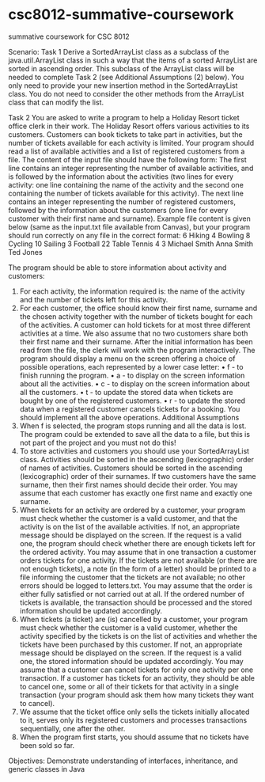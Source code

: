 # csc8012-summative-coursework
summative coursework for CSC 8012

Scenario: 
Task 1
Derive a SortedArrayList<E> class as a subclass of the java.util.ArrayList<E> class in such a way that the items of a sorted ArrayList are sorted in ascending order. This subclass of the ArrayList<E> class will be needed to complete Task 2 (see Additional Assumptions (2) below). You only need to provide your new insertion method in the SortedArrayList<E> class. You do not need to consider the other methods from the ArrayList<E> class that can modify the list.

Task 2
You are asked to write a program to help a Holiday Resort ticket office clerk in their work. The Holiday Resort offers various activities to its customers. Customers can book tickets to take part in activities, but the number of tickets available for each activity is limited. Your program should read a list of available activities and a list of registered customers from a file. The content of the input file should have the following form:
The first line contains an integer representing the number of available activities, and is followed by the information about the activities (two lines for every activity: one line containing the name of the activity and the second one containing the number of tickets available for this activity). The next line contains an integer representing the number of registered customers, followed by the information about the customers (one line for every customer with their first name and surname). Example file content is given below (same as the input.txt file available from Canvas), but your program should run correctly on any file in the correct format:
6
Hiking
4
Bowling
8
Cycling
10
Sailing
3
Football
22
Table Tennis
4
3
Michael Smith
Anna Smith
Ted Jones

The program should be able to store information about activity and customers:
1. For each activity, the information required is: the name of the activity and the number of tickets left for this activity.
2. For each customer, the office should know their first name, surname and the chosen activity together with the number of tickets bought for each of the activities. A customer can hold tickets for at most three different activities at a time. We also assume that no two customers share both their first name and their surname.
After the initial information has been read from the file, the clerk will work with the program interactively.
The program should display a menu on the screen offering a choice of possible operations, each represented by a lower case letter:
• f - to finish running the program.
• a - to display on the screen information about all the activities.
• c - to display on the screen information about all the customers.
• t - to update the stored data when tickets are bought by one of the registered customers.
• r - to update the stored data when a registered customer cancels tickets for a booking.
You should implement all the above operations.
Additional Assumptions
1. When f is selected, the program stops running and all the data is lost. The program could be extended to save all the data to a file, but this is not part of the project and you must not do this!
2. To store activities and customers you should use your SortedArrayList<E> class. Activities should be sorted in the ascending (lexicographic) order of names of activities. Customers should be sorted in the ascending (lexicographic) order of their surnames. If two customers have the same surname, then their first names should decide their order. You may assume that each customer has exactly one first name and exactly one surname.
3. When tickets for an activity are ordered by a customer, your program must check whether the customer is a valid customer, and that the activity is on the list of the available activities. If not, an appropriate message should be displayed on the screen. If the request is a valid one, the program should check whether there are enough tickets left for the ordered activity. You may assume that in one transaction a customer orders tickets for one activity. If the tickets are not available (or there are not enough tickets), a note (in the form of a letter) should be printed to a file informing the customer that the tickets are not available; no other errors should be logged to letters.txt. You may assume that the order is either fully satisfied or not carried out at all. If the ordered number of tickets is available, the transaction should be processed and the stored information should be updated accordingly.
4. When tickets (a ticket) are (is) cancelled by a customer, your program must check whether the customer is a valid customer, whether the activity specified by the tickets is on the list of activities and whether the tickets have been purchased by this customer. If not, an appropriate message should be displayed on the screen. If the request is a valid one, the stored information should be updated accordingly. You may assume that a customer can cancel tickets for only one activity per one transaction. If a customer has tickets for an activity, they should be able to cancel one, some or all of their tickets for that activity in a single transaction (your program should ask them how many tickets they want to cancel).
5. We assume that the ticket office only sells the tickets initially allocated to it, serves only its registered customers and processes transactions sequentially, one after the other.
6. When the program first starts, you should assume that no tickets have been sold so far.

Objectives: Demonstrate understanding of interfaces, inheritance, and generic classes in Java
